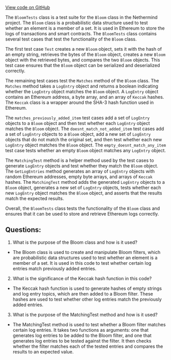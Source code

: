 [View code on GitHub](https://github.com/nethermindeth/nethermind/Nethermind.Core.Test/BloomTests.cs)

The `BloomTests` class is a test suite for the `Bloom` class in the Nethermind project. The `Bloom` class is a probabilistic data structure used to test whether an element is a member of a set. It is used in Ethereum to store the logs of transactions and smart contracts. The `BloomTests` class contains several test cases that test the functionality of the `Bloom` class.

The first test case `Test` creates a new `Bloom` object, sets it with the hash of an empty string, retrieves the bytes of the `Bloom` object, creates a new `Bloom` object with the retrieved bytes, and compares the two `Bloom` objects. This test case ensures that the `Bloom` object can be serialized and deserialized correctly.

The remaining test cases test the `Matches` method of the `Bloom` class. The `Matches` method takes a `LogEntry` object and returns a boolean indicating whether the `LogEntry` object matches the `Bloom` object. A `LogEntry` object contains an Ethereum address, a byte array, and an array of `Keccak` hashes. The `Keccak` class is a wrapper around the SHA-3 hash function used in Ethereum.

The `matches_previously_added_item` test cases add a set of `LogEntry` objects to a `Bloom` object and then test whether each `LogEntry` object matches the `Bloom` object. The `doesnt_match_not_added_item` test cases add a set of `LogEntry` objects to a `Bloom` object, add a new set of `LogEntry` objects that do not match the original set, and then test whether each new `LogEntry` object matches the `Bloom` object. The `empty_doesnt_match_any_item` test case tests whether an empty `Bloom` object matches any `LogEntry` object.

The `MatchingTest` method is a helper method used by the test cases to generate `LogEntry` objects and test whether they match the `Bloom` object. The `GetLogEntries` method generates an array of `LogEntry` objects with random Ethereum addresses, empty byte arrays, and arrays of `Keccak` hashes. The `MatchingTest` method adds the generated `LogEntry` objects to a `Bloom` object, generates a new set of `LogEntry` objects, tests whether each new `LogEntry` object matches the `Bloom` object, and asserts that the results match the expected results.

Overall, the `BloomTests` class tests the functionality of the `Bloom` class and ensures that it can be used to store and retrieve Ethereum logs correctly.
## Questions: 
 1. What is the purpose of the Bloom class and how is it used?
- The Bloom class is used to create and manipulate Bloom filters, which are probabilistic data structures used to test whether an element is a member of a set. It is used in this code to test whether certain log entries match previously added entries.

2. What is the significance of the Keccak hash function in this code?
- The Keccak hash function is used to generate hashes of empty strings and log entry topics, which are then added to a Bloom filter. These hashes are used to test whether other log entries match the previously added entries.

3. What is the purpose of the MatchingTest method and how is it used?
- The MatchingTest method is used to test whether a Bloom filter matches certain log entries. It takes two functions as arguments: one that generates log entries to be added to the Bloom filter, and one that generates log entries to be tested against the filter. It then checks whether the filter matches each of the tested entries and compares the results to an expected value.